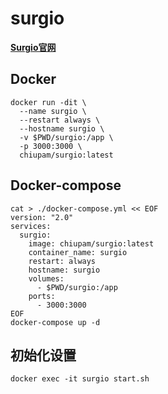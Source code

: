 # surgio

[**Surgio官网**](https://surgio.js.org/guide.html)

## Docker

```shell
docker run -dit \
  --name surgio \
  --restart always \
  --hostname surgio \
  -v $PWD/surgio:/app \
  -p 3000:3000 \
  chiupam/surgio:latest
```

## Docker-compose
```shell
cat > ./docker-compose.yml << EOF
version: "2.0"
services:
  surgio:
    image: chiupam/surgio:latest
    container_name: surgio
    restart: always
    hostname: surgio
    volumes:
      - $PWD/surgio:/app
    ports:
      - 3000:3000
EOF
docker-compose up -d
```

## 初始化设置
```shell
docker exec -it surgio start.sh
```